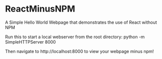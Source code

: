 # ReactMinusNPM
A Simple Hello World Webpage that demonstrates the use of React without NPM

Run this to start a local webserver from the root directory:
python -m SimpleHTTPServer 8000

Then navigate to http://localhost:8000 to view your webpage minus npm!
